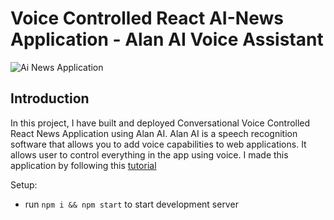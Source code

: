 # Voice Controlled React AI-News Application - Alan AI Voice Assistant

![Ai News Application](https://pasteboard.co/JpzGBnc.png)

## Introduction

In this project, I have built and deployed Conversational Voice Controlled React News Application using Alan AI. Alan AI is a speech recognition software that allows you to add voice capabilities to web applications. It allows user to control everything in the app using voice. I made this application by following this [tutorial](https://www.youtube.com/watch?v=rqw3OftE5sA)

Setup:

- run `npm i && npm start` to start development server
